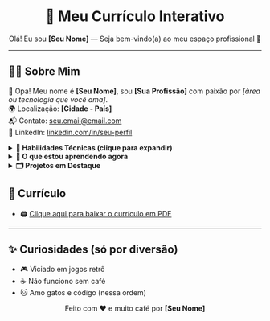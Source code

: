 <h1 align="center">📄 Meu Currículo Interativo</h1>
<p align="center">Olá! Eu sou <strong>[Seu Nome]</strong> — Seja bem-vindo(a) ao meu espaço profissional 🚀</p>

<hr/>

<h2>🙋‍♂️ Sobre Mim</h2>
<p>
👋 Opa! Meu nome é <strong>[Seu Nome]</strong>, sou <strong>[Sua Profissão]</strong> com paixão por <em>[área ou tecnologia que você ama]</em>.<br/>
🌍 Localização: <strong>[Cidade - País]</strong><br/>
📬 Contato: <a href="mailto:seu.email@email.com">seu.email@email.com</a><br/>
💼 LinkedIn: <a href="https://www.linkedin.com/in/seu-perfil">linkedin.com/in/seu-perfil</a><br/>
</p>

<details>
  <summary><strong>🔧 Habilidades Técnicas (clique para expandir)</strong></summary>
  <ul>
    <li><strong>Linguagens:</strong> HTML, CSS, JavaScript</li>
    <li><strong>Frameworks:</strong> React, Tailwind, Node.js</li>
    <li><strong>Ferramentas:</strong> Git, VS Code, Figma</li>
    <li><strong>Soft Skills:</strong> Comunicação, Resolução de problemas, Proatividade</li>
  </ul>
</details>

<details>
  <summary><strong>🧠 O que estou aprendendo agora</strong></summary>
  <ul>
    <li>🔸 TypeScript</li>
    <li>🔸 Next.js</li>
    <li>🔸 UI/UX Design</li>
  </ul>
</details>

<details>
  <summary><strong>🗂️ Projetos em Destaque</strong></summary>
  <ul>
    <li>✅ <a href="https://github.com/seuusuario/projeto1">Projeto 1</a>: Uma aplicação incrível feita com React</li>
    <li>✅ <a href="https://github.com/seuusuario/projeto2">Projeto 2</a>: Dashboard com Node.js e MongoDB</li>
  </ul>
</details>

<h2>📄 Currículo</h2>
<ul>
  <li>🖨️ <a href="./curriculo.pdf" download>Clique aqui para baixar o currículo em PDF</a></li>
</ul>

<hr/>

<h2>✨ Curiosidades (só por diversão)</h2>
<ul>
  <li>🎮 Viciado em jogos retrô</li>
  <li>☕ Não funciono sem café</li>
  <li>🐱 Amo gatos e código (nessa ordem)</li>
</ul>

<p align="center">Feito com ❤️ e muito café por <strong>[Seu Nome]</strong></p>
